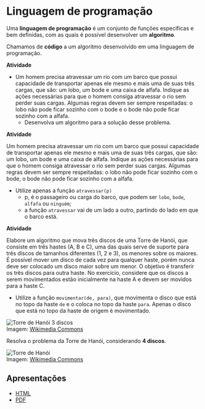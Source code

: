 <!-- marp-header -->
# Linguagem de programação

Uma **linguagem de programação** é um conjunto de funções específicas e bem definidas, com as quais é possível desenvolver um **algoritmo**.

Chamamos de **código** a um algoritmo desenvolvido em uma linguagem de programação.

**Atividade**  

- Um homem precisa atravessar um rio com um barco que possui capacidade de transportar apenas ele mesmo e mais uma de suas três cargas, que são: um lobo, um bode e uma caixa de alfafa. Indique as ações necessárias para que o homem consiga atravessar o rio sem perder suas cargas. Algumas regras devem ser sempre respeitadas: o lobo não pode ficar sozinho com o bode e o bode não pode ficar sozinho com a alfafa.  
    - Desenvolva um algoritmo para a solução desse problema.

**Atividade**  

Um homem precisa atravessar um rio com um barco que possui capacidade de transportar apenas ele mesmo e mais uma de suas três cargas, que são: um lobo, um bode e uma caixa de alfafa. Indique as ações necessárias para que o homem consiga atravessar o rio sem perder suas cargas. Algumas regras devem ser sempre respeitadas: o lobo não pode ficar sozinho com o bode, o bode não pode ficar sozinho com a alfafa. 

- Utilize apenas a função `atravessar(p)`
    - p, é o passageiro ou carga do barco, que podem ser `lobo`, `bode`, `alfafa` ou `ninguém`;
    - a função `atravessar` vai de um lado a outro, partindo do lado em que o barco está.

**Atividade**  

Elabore um algoritmo que mova três discos de uma Torre de Hanói, que consiste em três hastes (A, B e C), uma das quais serve de suporte para três discos de tamanhos diferentes (1, 2 e 3), os menores sobre os maiores. É possível mover um disco de cada vez para qualquer haste, porém nunca deve ser colocado um disco maior sobre um menor. O objetivo é transferir os três discos para outra haste. No exercício, considere que os discos a serem movimentados estão inicialmente na haste A e devem ser movidos para a haste C.  

-  Utilize a função `movimentar(de, para)`, que movimenta o disco que está no topo da haste `de` e o coloca no topo da haste `para`. Apenas o disco que está no topo da haste de origem é movimentado.  



![Torre de Hanói 3 discos](https://upload.wikimedia.org/wikipedia/commons/thumb/c/ce/Linalg_towers_of_hanoi_1.png/800px-Linalg_towers_of_hanoi_1.png)  
Imagem: [Wikimedia Commons](https://commons.wikimedia.org/wiki/File:Linalg_towers_of_hanoi_1.png)  


Resolva o problema da Torre de Hanói, considerando **4 discos**. 

![Torre de Hanói](https://upload.wikimedia.org/wikipedia/commons/0/07/Tower_of_Hanoi.jpeg)  
Imagem: [Wikimedia Commons](https://commons.wikimedia.org/wiki/File:Linalg_towers_of_hanoi_1.png)  

<!-- marp slides -->
## Apresentações
- [HTML](pathname:///slides/Algoritmos/01-Introducao/03-Linguagem_de_programacao.html)
- [PDF](pathname:///slides/Algoritmos/01-Introducao/03-Linguagem_de_programacao.pdf)
<!-- marp /slides --> 


